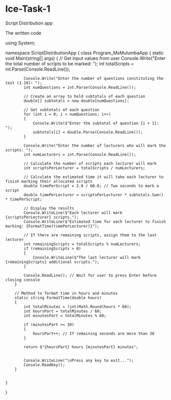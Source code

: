 # Ice-Task-1

Script Distribution app 

The written code

using System;

namespace ScriptDistributionApp
{
    class Program_MsMulumbaApp
    {
        static void Main(string[] args)
        {
            // Get input values from user
            Console.Write("Enter the total number of scripts to be marked: ");
            int totalScripts = int.Parse(Console.ReadLine());

            Console.Write("Enter the number of questions constituting the test (1-10): ");
            int numQuestions = int.Parse(Console.ReadLine());

            // Create an array to hold subtotals of each question
            double[] subtotals = new double[numQuestions];

            // Get subtotals of each question
            for (int i = 0; i < numQuestions; i++)
            {
                Console.Write($"Enter the subtotal of question {i + 1}: ");
                subtotals[i] = double.Parse(Console.ReadLine());
            }

            Console.Write("Enter the number of lecturers who will mark the scripts: ");
            int numLecturers = int.Parse(Console.ReadLine());

            // Calculate the number of scripts each lecturer will mark
            int scriptsPerLecturer = totalScripts / numLecturers;

            // Calculate the estimated time it will take each lecturer to finish marking their allocated scripts
            double timePerScript = 2.0 / 60.0; // Two seconds to mark a script
            double timePerLecturer = scriptsPerLecturer * subtotals.Sum() * timePerScript;

            // Display the results
            Console.WriteLine($"Each lecturer will mark {scriptsPerLecturer} scripts.");
            Console.WriteLine($"Estimated time for each lecturer to finish marking: {FormatTime(timePerLecturer)}");

            // If there are remaining scripts, assign them to the last lecturer
            int remainingScripts = totalScripts % numLecturers;
            if (remainingScripts > 0)
            {
                Console.WriteLine($"The last lecturer will mark {remainingScripts} additional scripts.");
            }

            Console.ReadLine(); // Wait for user to press Enter before closing console
        }

        // Method to format time in hours and minutes
        static string FormatTime(double hours)
        {
            int totalMinutes = (int)Math.Round(hours * 60);
            int hoursPart = totalMinutes / 60;
            int minutesPart = totalMinutes % 60;

            if (minutesPart >= 30)
            {
                hoursPart++; // If remaining seconds are more than 30
            }

            return $"{hoursPart} hours {minutesPart} minutes";


            Console.WriteLine("\nPress any key to exit...");
            Console.ReadKey();
        }


    }
}

